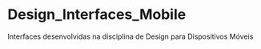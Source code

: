 # Design_Interfaces_Mobile
 Interfaces desenvolvidas na disciplina de Design para Dispositivos Móveis
